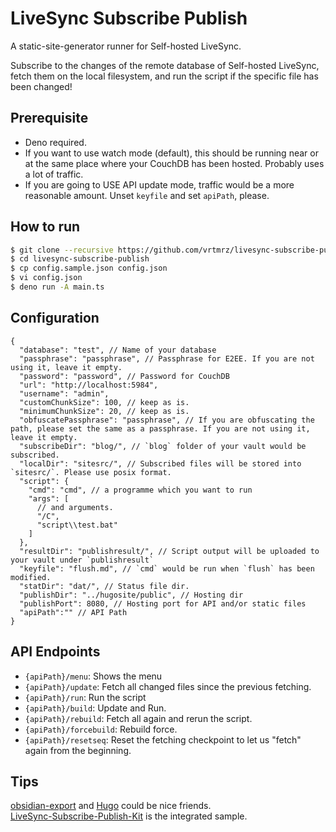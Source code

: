 # LiveSync Subscribe Publish

A static-site-generator runner for Self-hosted LiveSync.

Subscribe to the changes of the remote database of Self-hosted LiveSync, fetch them on the local filesystem, and run the script if the specific file has been changed!

## Prerequisite

- Deno required.
- If you want to use watch mode (default), this should be running near or at the same place where your CouchDB has been hosted.
  Probably uses a lot of traffic.
- If you are going to USE API update mode, traffic would be a more reasonable amount.
  Unset `keyfile` and set `apiPath`, please.

## How to run

```sh
$ git clone --recursive https://github.com/vrtmrz/livesync-subscribe-publish
$ cd livesync-subscribe-publish
$ cp config.sample.json config.json
$ vi config.json
$ deno run -A main.ts
```

## Configuration

```jsonc
{
  "database": "test", // Name of your database
  "passphrase": "passphrase", // Passphrase for E2EE. If you are not using it, leave it empty.
  "password": "password", // Password for CouchDB
  "url": "http://localhost:5984",
  "username": "admin",
  "customChunkSize": 100, // keep as is.
  "minimumChunkSize": 20, // keep as is.
  "obfuscatePassphrase": "passphrase", // If you are obfuscating the path, please set the same as a passphrase. If you are not using it, leave it empty.
  "subscribeDir": "blog/", // `blog` folder of your vault would be subscribed.
  "localDir": "sitesrc/", // Subscribed files will be stored into `sitesrc/`. Please use posix format.
  "script": {
    "cmd": "cmd", // a programme which you want to run
    "args": [
      // and arguments.
      "/C",
      "script\\test.bat"
    ]
  },
  "resultDir": "publishresult/", // Script output will be uploaded to your vault under `publishresult`
  "keyfile": "flush.md", // `cmd` would be run when `flush` has been modified.
  "statDir": "dat/", // Status file dir.
  "publishDir": "../hugosite/public", // Hosting dir
  "publishPort": 8080, // Hosting port for API and/or static files
  "apiPath":"" // API Path
}
```

## API Endpoints
- `{apiPath}/menu`: Shows the menu
- `{apiPath}/update`: Fetch all changed files since the previous fetching.
- `{apiPath}/run`: Run the script
- `{apiPath}/build`: Update and Run.
- `{apiPath}/rebuild`: Fetch all again and rerun the script.
- `{apiPath}/forcebuild`: Rebuild force.
- `{apiPath}/resetseq`: Reset the fetching checkpoint to let us "fetch" again from the beginning.


## Tips
[obsidian-export](https://github.com/zoni/obsidian-export) and [Hugo](https://gohugo.io/) could be nice friends.  
[LiveSync-Subscribe-Publish-Kit](https://github.com/vrtmrz/livesync-subscribe-publish-kit) is the integrated sample.